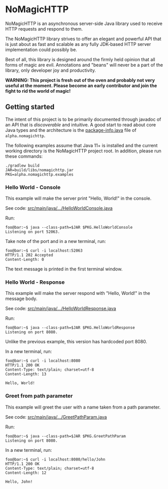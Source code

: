 # NoMagicHTTP

NoMagicHTTP is an asynchronous server-side Java library used to receive HTTP
requests and respond to them.

The NoMagicHTTP library strives to offer an elegant and powerful API that is
just about as fast and scalable as any fully JDK-based HTTP server
implementation could possibly be.

Best of all, this library is designed around the firmly held opinion that all
forms of magic are evil. Annotations and "beans" will never be a part of the
library, only developer joy and productivity.

**WARNING: This project is fresh out of the oven and probably not very useful at
the moment. Please become an early contributor and join the fight to rid the
world of magic!**

## Getting started

The intent of this project is to be primarily documented through javadoc of an
API that is _discoverable_ and intuitive. A good start to read about core Java
types and the architecture is the [package-info.java][1-1] file of
`alpha.nomagichttp`.

The following examples assume that Java 11+ is installed and the current working
directory is the NoMagicHTTP project root. In addition, please run these
commands:

```shell
./gradlew build
JAR=build/libs/nomagichttp.jar
PKG=alpha.nomagichttp.examples
```

[1-1]: src/main/java/alpha/nomagichttp/package-info.java
[1-2]: https://docs.oracle.com/en/java/javase/12/tools/java.html#GUID-3B1CE181-CD30-4178-9602-230B800D4FAE__USINGSOURCE-FILEMODETOLAUNCHSINGLE--B5E57618

### Hello World - Console

This example will make the server print "Hello, World!" in the console.

See code: [src/main/java/.../HelloWorldConsole.java][2-1]

Run:

```console
foo@bar:~$ java --class-path=$JAR $PKG.HelloWorldConsole
Listening on port 52063.
```

Take note of the port and in a new terminal, run:

```console
foo@bar:~$ curl -i localhost:52063
HTTP/1.1 202 Accepted
Content-Length: 0
```

The text message is printed in the first terminal window.

[2-1]: src/main/java/alpha/nomagichttp/examples/HelloWorldConsole.java

### Hello World - Response

This example will make the server respond with "Hello, World!" in the message
body.

See code: [src/main/java/.../HelloWorldResponse.java][3-1]

Run:

```console
foo@bar:~$ java --class-path=$JAR $PKG.HelloWorldResponse
Listening on port 8080.
```

Unlike the previous example, this version has hardcoded port 8080.

In a new terminal, run:

```console
foo@bar:~$ curl -i localhost:8080
HTTP/1.1 200 OK
Content-Type: text/plain; charset=utf-8
Content-Length: 13

Hello, World!
```

[3-1]: src/main/java/alpha/nomagichttp/examples/HelloWorldResponse.java

### Greet from path parameter

This example will greet the user with a name taken from a path parameter.

See code: [src/main/java/.../GreetPathParam.java][4-1]

Run:

```console
foo@bar:~$ java --class-path=$JAR $PKG.GreetPathParam
Listening on port 8080.
```

In a new terminal, run:

```console
foo@bar:~$ curl -i localhost:8080/hello/John
HTTP/1.1 200 OK
Content-Type: text/plain; charset=utf-8
Content-Length: 12

Hello, John!
```

[4-1]: src/main/java/alpha/nomagichttp/examples/GreetPathParam.java